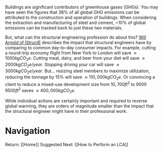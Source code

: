 Buildings are significant contributors of greenhouse gases (GHGs). You may have seen the figures that 38% of all global GHG emissions can be attributed to the construction and operation of buildings. When considering the extraction and manufacturing of steel and cement, ~10% of global emissions can be tracked back to just these two materials.

But, what can the structural engineering profession do about this? [Will Arnold of IStructE](https://doi.org/10.56330/SDZM2461) describes the impact that structural engineers have by comparing to common day-to-day consumer impacts. For example, cutting a round-trip economy flight from New York to London will save $\approx 1000 kgCO_2 e$. Cutting meat, dairy, and beer from your diet will save $\approx 2000 kgCO_2 e/year$. Stopping driving your car will save $\approx 3000 kgCO_2 e/year$. But... resizing steel members to maximize utilization, reducing the tonnage by 15% will save $\approx 110,000 kgCO_2 e$. Or convincing a client to reduce a mixed-use development size from $10,700 ft^2$ to 9500 $9500 ft^2$ saves $\approx 400,000 kgCO_2 e$.

While individual actions are certainly important and required to reverse global warming, they are orders of magnitude smaller than the impact that the structural engineer might have in their professional work.

# Navigation
Return: [[Home]]
Suggested Next: [[How to Perform an LCA]]